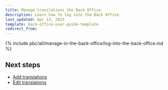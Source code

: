 ```yaml
---
title: Manage translations the Back Office
description: Learn how to log into the Back Office.
last_updated: Apr 13, 2023
template: back-office-user-guide-template
redirect_from:
---
```


{% include pbc/all/manage-in-the-back-office/log-into-the-back-office.md %} <!-- To edit, see /_includes/pbc/all/manage-in-the-back-office/log-into-the-back-office.md -->

## Next steps

* [Add translations](/docs/pbc/all/miscellaneous/{{page.version}}/manage-in-the-back-office/add-translations.html)
* [Edit translations](/docs/pbc/all/miscellaneous/{{page.version}}/manage-in-the-back-office/edit-translations.html)
